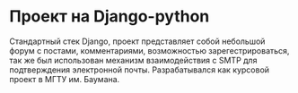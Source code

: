 # Проект на Django-python 

Стандартный стек Django, проект представляет собой небольшой форум с постами, комментариями, возможностью зарегестрироваться, 
так же был использован механизм взаимодействия с SMTP для подтверждения электронной почты. Разрабатывался как курсовой проект 
в МГТУ им. Баумана.
